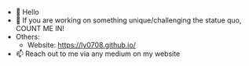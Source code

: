- 👋 Hello 
- 💞️ If you are working on something unique/challenging the statue quo, COUNT ME IN!
- Others: 
  - Website: https://ly0708.github.io/
- 📫 Reach out to me via any medium on my website

<!---
ly0708/ly0708 is a ✨ special ✨ repository because its `README.md` (this file) appears on your GitHub profile.
You can click the Preview link to take a look at your changes.
--->
